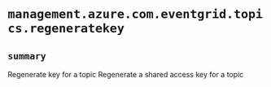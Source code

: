 # `management.azure.com.eventgrid.topics.regeneratekey`

## `summary`
Regenerate key for a topic Regenerate a shared access key for a topic


